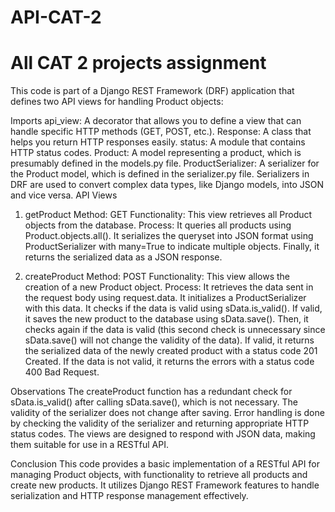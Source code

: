 # API-CAT-2
All CAT 2 projects assignment
=============================
This code is part of a Django REST Framework (DRF) application that defines two API views for handling Product objects:

Imports
api_view: A decorator that allows you to define a view that can handle specific HTTP methods (GET, POST, etc.).
Response: A class that helps you return HTTP responses easily.
status: A module that contains HTTP status codes.
Product: A model representing a product, which is presumably defined in the models.py file.
ProductSerializer: A serializer for the Product model, which is defined in the serializer.py file. Serializers in DRF are used to convert complex data types, like Django models, into JSON and vice versa.
API Views

1. getProduct
Method: GET
Functionality: This view retrieves all Product objects from the database.
Process:
It queries all products using Product.objects.all().
It serializes the queryset into JSON format using ProductSerializer with many=True to indicate multiple objects.
Finally, it returns the serialized data as a JSON response.

2. createProduct
Method: POST
Functionality: This view allows the creation of a new Product object.
Process:
It retrieves the data sent in the request body using request.data.
It initializes a ProductSerializer with this data.
It checks if the data is valid using sData.is_valid().
If valid, it saves the new product to the database using sData.save().
Then, it checks again if the data is valid (this second check is unnecessary since sData.save() will not change the validity of the data).
If valid, it returns the serialized data of the newly created product with a status code 201 Created.
If the data is not valid, it returns the errors with a status code 400 Bad Request.

Observations
The createProduct function has a redundant check for sData.is_valid() after calling sData.save(), which is not necessary. The validity of the serializer does not change after saving.
Error handling is done by checking the validity of the serializer and returning appropriate HTTP status codes.
The views are designed to respond with JSON data, making them suitable for use in a RESTful API.

Conclusion
This code provides a basic implementation of a RESTful API for managing Product objects, with functionality to retrieve all products and create new products. It utilizes Django REST Framework features to handle serialization and HTTP response management effectively.